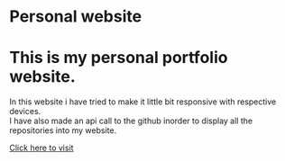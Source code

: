 <html>
  <head>
    <h1> Personal website </h1>
  </head>
  <body>
    <h1> This is my personal portfolio website.</h1>
    <p> In this website i have tried to make it little bit responsive with respective devices. <br>I have also made an api call to the github inorder to display all the repositories into my website.</p>
  </body>
  </html> 
  

  <a  href="http://tsherisherpa-tsheri.glitch.me" alt="link" > Click here to visit</a>
